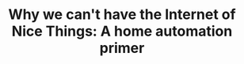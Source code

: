 ---
dtend: 2016-01-06 20:00:00 -0500
dtstart: 2016-01-06 18:00:00 -0500
location: 300 Rockefeller Hall
mhvlug_url: /meetings/2016/why-we-cant-have-the-internet-of-nice-things-a-home-automation-primer
presenter: Sean Dague
redirect_from:
- /meetings/2016/why-we-cant-have-the-internet-of-nice-things-a-home-automation-primer
title: 'Why we can''t have the Internet of Nice Things: A home automation primer'
type: meeting
---